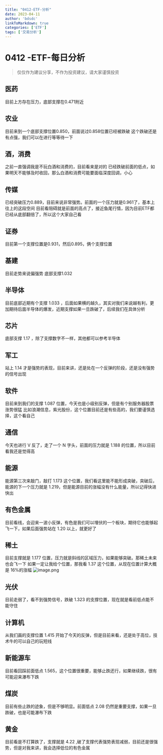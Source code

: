 ```yaml
---
title: "0412-ETF-分析"
date: 2023-04-11
author: 'bdsdc'
linkToMarkdown: true
categories: ['ETF']
tags: ['交易分析']
---
```


# 0412 -ETF-每日分析
> 仅仅作为建议分享，不作为投资建议，请大家谨慎投资 

## 医药
目前上方存在压力，底部支撑在0.471附近 

## 农业
目前来到一个底部支撑位置0.850，前面说过0.858位置已经被跌破
这个跌破还是有点强，我们可以在进行等等待一下

## 酒，消费
之前一直强调我是不玩白酒和消费的，目前看来是对的 
已经跌破前面的低点，如果明天不能够及时收回，那么白酒和消费可能要面临深度回调，小心

## 传媒 
已经突破压力0.889，目前来说非常强势。前面的一个压力就是0.961了，基本上往上的这段空间
目前看阻碍就是前面的高点了，接近鱼尾行情，因为目前ETF都已经从底部翻倍了，所以这个大家自己看 

## 证券
目前第一个支撑位置是0.931，然后0.895，俩个支撑位置 
## 基建
目前走势来说偏强势
底部支撑1.032
##  半导体
目前底部近期有个支撑 1.033 ，后面如果横的越久，其实对我们来说越有利，更加期待后面半导体的爆发，近期支撑如果一旦跌破了，后续我们在具体分析
## 芯片
底部支撑 1.17 ，除了支撑数字不一样，其他都可以参考半导体

## 军工
站上 1.14 才是强势的表现，目前来讲，还是处在一个反弹的阶段，还是没有强势的信号出现
## 软件
目前来到我们的支撑 1.087 位置，今天也是小级别反弹，但是有个别服务器股票涨势很猛
比如浪潮信息，紫光股份，这个位置目前还是有些高的，我们要谨慎选择，这个看自己
## 通信
今天也进行 V 反了，走了一个 N 字头，前面的压力就是 1.188 的位置，所以目前看我还是觉得高
## 能源
能源第三次来敲门，敲打 1.173 这个位置，我们看这里能不能形成突破，突破后，能源的下一个压力就是 1.219，但是能源目前的涨幅没有什么能量，所以记得快进快出
## 有色金属
目前看线，会迎来一波小反弹，有色是我们可以埋伏的一个板块，期待它也能够起飞一下，如果后面强势站在 1.20 以上，就更好了
## 稀土
目前支撑就是 1.177 位置，压力就是斜线的区域压力，如果能够突破。那稀土未来也会飞一下
如果一定让我给个位置，那我看 1.37 这个位置，从现在位置计算大概是 16%的涨幅
![image.png](https://bdsblog.oss-cn-shanghai.aliyuncs.com/blog/20230412211416.png)

## 光伏
目前走弱了，看不到强势信号，跌破 1.323 的支撑位置，现在就是看前低点能不能守住
## 计算机
从我们画的支撑位置 1.415 开始了今天的反弹，但是目前来看，还是处于高位，技术牛的可以自己的玩短线
## 新能源车
目前看回踩前面低点 1.565，这个位置很重要，能够止跌还行，如果继续跌，很有可能迎来瀑布下跌
## 煤炭
目前有些止跌的迹象，但是不够明显。前面低点 2.08 仍然是重要支撑，如果一旦跌破，也是可能瀑布下跌
## 黄金
目前看是不打算跌了，支撑就是 4.22 ,破了支撑代表强势表现减弱，目前还是很强势，但是对我来讲，我会选择低位的有色金属
